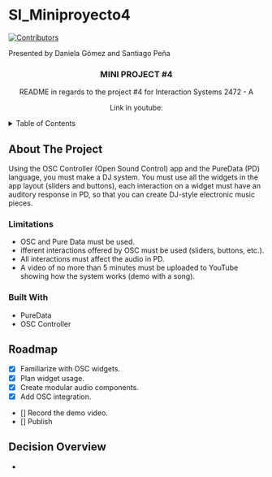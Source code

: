 # SI_Miniproyecto4

[contributors-shield]: https://img.shields.io/github/contributors/basicallydanny/SI_MiniProyecto3.svg?style=for-the-badge
[contributors-url]: https://github.com/basicallydanny/SI_MiniProyecto3/graphs/contributors
[![Contributors][contributors-shield]][contributors-url]

<div align="left">
Presented by Daniela Gómez and Santiago Peña
</div>

<!-- PROJECT -->

<h3 align="center">MINI PROJECT #4</h3>
  <p align="center">
    README in regards to the project #4 for Interaction Systems 2472 - A
  </p>
  <p align="center">    
    Link in youtube: 
  </p>
</div>

<details>
  <summary>Table of Contents</summary>
  <ol>
    <li>
      <a href="#about-the-project">About The Project</a>
      <ul>
        <li><a href="#limitations">Limitations</a></li>
      </ul>
      <ul>
        <li><a href="#built-with">Built With</a></li>
      </ul>
    </li>
    <li>
      <a href="#roadmap">RoadMap</a>
      <a href="#decision-overview">Decision Overview</a>
  </ol>
</details>

## About The Project

Using the OSC Controller (Open Sound Control) app and the PureData (PD) language, you must make a DJ system. You must use all the widgets in the app layout (sliders and buttons), each interaction on a widget must have an auditory response in PD, so that you can create DJ-style electronic music pieces.

### Limitations

* OSC and Pure Data must be used.
* ifferent interactions offered by OSC must be used (sliders, buttons, etc.).
* All interactions must affect the audio in PD.
* A video of no more than 5 minutes must be uploaded to YouTube showing how the system works (demo with a song).

### Built With

* PureData
* OSC Controller

## Roadmap

- [X] Familiarize with OSC widgets.
- [X] Plan widget usage.
- [X] Create modular audio components.
- [X] Add OSC integration.
- [] Record the demo video.
- [] Publish

## Decision Overview

-